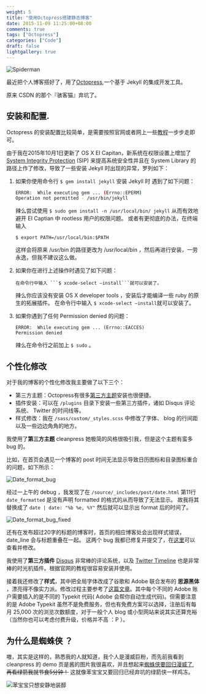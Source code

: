 ```yaml
---
weight: 5
title: "使用Octopress搭建静态博客"
date: 2015-11-09 11:25:00+08:00
comments: true
tags: ["Octopress"]
categories: ["Code"]
draft: false
lightgallery: true
---
```


![Spiderman](http://7xse6j.com1.z0.glb.clouddn.com/spiderman.jpg)

最近把个人博客搭好了，用了[Octopress](https://github.com/octopress/octopress),一个基于 Jekyll 的集成开发工具。

原来 CSDN 的那个『骇客猫』弃坑了。
## 安装和配置.
Octopress 的安装配置比较简单，是需要按照官网或者网上一些[教程](http://shengmingzhiqing.com/blog/setup-octopress-with-github-pages.html/)一步步走即可。
<!--more-->

由于我在2015年10月1日更新了 OS X EI Capitan，新系统在权限设置上增加了 [System Integrity Protection](http://www.macworld.com/article/2948140/os-x/private-i-el-capitans-system-integrity-protection-will-shift-utilities-functions.html) (SIP) 来提高系统安全性并且在 System Library 的路径上作了修改，导致了一些安装 Jekyll 时出现的异常，罗列如下：

1. 如果你使用命令行 `$ gem install jekyll` 安装 Jekyll 时 遇到了如下问题：

   ``` bash
   ERROR:  While executing gem ... (Errno::EPERM)
   Operation not permitted - /usr/bin/jekyll
   ```

   辣么尝试使用 `$ sudo gem install -n /usr/local/bin/ jekyll` 从而有效地避开 EI Captian 中 rootless 用户的权限问题。
   或者有更彻底的办法，在终端输入

   ```shell
   $ export PATH=/usr/local/bin:$PATH
   ```

   这样会将原来 /usr/bin 的路径更改为 /usr/local/bin ，然后再进行安装，一劳永逸，但我不建议这么做。

2. 如果你在进行上述操作时遇见了如下问题：

   ```shell
   在命令行中输入 ```$ xcode-select —install```就可以安装了。
   ```

   辣么你应该没有安装 OS X developer tools ，安装后才能编译一些 ruby 的原生的拓展插件。
   在命令行中输入 ```$ xcode-select —install```就可以安装了。
3. 如果你遇到了任何 Permission denied 的问题：

   ```shell
   ERROR:  While executing gem ... (Errno::EACCES)
   Permission denied
   ```

   辣么在命令行之前加上 `$ sudo` 。

## 个性化修改
对于我的博客的个性化修改我主要做了以下三个：

- 第三方主题：Octopress有很多[第三方主题](https://github.com/imathis/octopress/wiki/3rd-Party-Octopress-Themes)安装也很便捷。
- 插件安装：可以在 `/plugins` 目录下安装一些第三方插件，诸如 Disqus 评论系统、 Twitter 的时间线等。
- 样式修改：我在 `/sass/custom/_styles.scss` 中修改了字体、 blog 的行间距以及一些边边角角的地方。

我使用了**第三方主题** cleanpress 她极简的风格很吸引我，但是这个主题有蛮多 bug 的。

比如，在首页会遇见一个博客的 post 时间无法显示导致日历图标和目录图标重合的问题，如下所示：

![Date_format_bug](https://cloud.githubusercontent.com/assets/190438/8529829/37c7bc80-23d2-11e5-896b-61a6cd0fc590.png)

经过一上午的 debug ，我发现了在 `/source/_includes/post/date.html` 第11行
` date_formatted ` 是没有声明 formatted 的格式的从而导致了无法显示。
故我将其替换成了 ` date | date: "%b %e, %Y" ` 然后就可以显示出 format 后的时间了。

![Date_format_bug_fixed](https://cloud.githubusercontent.com/assets/10649416/11036546/3078799a-8734-11e5-80c6-8460962bd945.png)

还有在发布超过20字的标题的博客时，首页的相应博客处会出现样式错误， date_line 会与标题重叠在一起。
这两个 bug 我都已修复并提交了，在[这里](https://github.com/macjasp/cleanpress/pull/23)可以查看并修改。

我使用了**第三方插件** [Disqus](https://disqus.com/) 非常棒的评论系统，以及 [Twitter Timeline](https://dev.twitter.com/web/embedded-timelines) 也是非常棒的时光机插件。根据官网的教程很容易安装并使用。

接着我还修改了**样式**，其中把全局字体改成了谷歌和 Adobe 联合发布的 **思源黑体** ，漂亮得不像实力派。修改过程主要参考了[这篇文章](http://www.uisdc.com/source-han-sans-webfont)。其中每个不同的 Adobe 账户需要插入的是不同的 Typekit 代码( Adobe 会帮你自动生成代码)。但需要注意的是 Adobe Typekit 虽然不是免费服务，但也有免费方案可以选择，注册后有每月 25,000 次的浏览次数额度，对于一般个人 blog 或小型网站来说其实还算充裕（当然你也可以考虑付费升级，价格并不高 ：P ）。

## 为什么是蜘蛛侠 ？
嗷，其实是这样的，熟悉我的人就知道，我个人是漫威巨粉，而先前我看到 cleanpress 的 demo 页是酱的图片我很喜欢，并且想起来[蜘蛛侠要回归漫威了](http://marvel.com/news/movies/24062/sony_pictures_entertainment_brings_marvel_studios_into_the_amazing_world_of_spider-man), ~~再看绿箭我就节食5分钟！~~ 这就像苯宝宝又要回归已经弃坑的绿箭侠一样鸡冻。

![苯宝宝只想安静地装醇](http://1.im.guokr.com/DQq0wz6RNDAcEszKLQI4xJXatRcJXp-327H-__RyrwToAQAAlQEAAEpQ.jpg)
